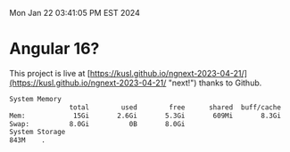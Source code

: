 Mon Jan 22 03:41:05 PM EST 2024

# Angular 16?


This project is live at [https://kusl.github.io/ngnext-2023-04-21/](https://kusl.github.io/ngnext-2023-04-21/ "next!") thanks to Github.

```bash
System Memory
               total        used        free      shared  buff/cache   available
Mem:            15Gi       2.6Gi       5.3Gi       609Mi       8.3Gi        12Gi
Swap:          8.0Gi          0B       8.0Gi
System Storage
843M	.
